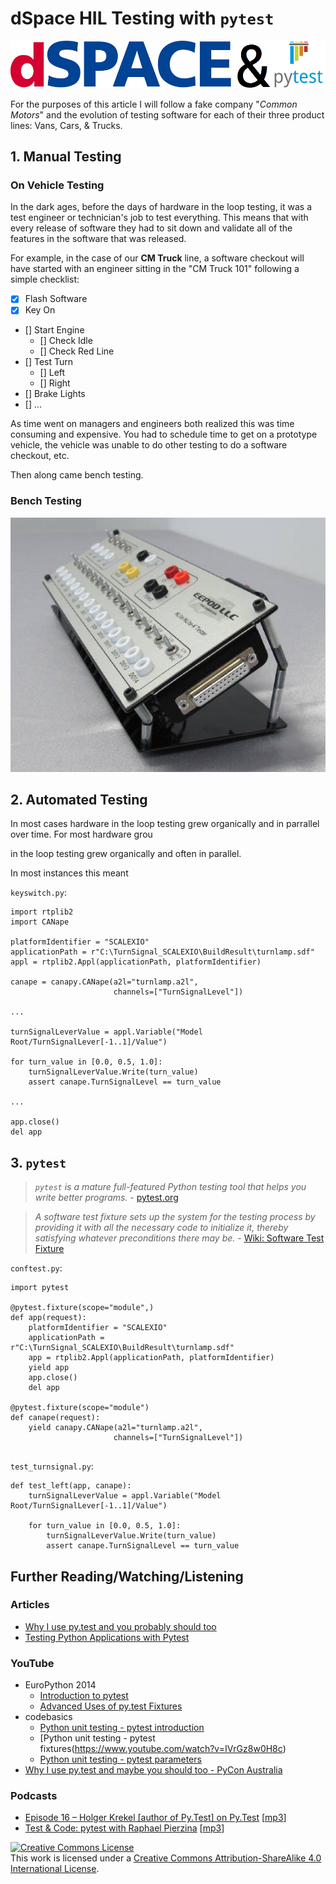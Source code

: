 # dSpace HIL Testing with ``pytest``

![](images/dspace_pytest.png)

For the purposes of this article I will follow a fake company "*Common Motors*" and the evolution of testing software for each of their three product lines: Vans, Cars, & Trucks.

## 1. Manual Testing

### On Vehicle Testing

In the dark ages, before the days of hardware in the loop testing, it was a test engineer or technician's job to test everything.  This means that with every release of software they had to sit down and validate all of the features in the software that was released.

For example, in the case of our **CM Truck** line, a software checkout will have started with an engineer sitting in the "CM Truck 101" following a simple checklist:

- [X] Flash Software
- [X] Key On
- [] Start Engine
  - [] Check Idle
  - [] Check Red Line
- [] Test Turn
  - [] Left
  - [] Right
- [] Brake Lights
- [] ...

As time went on managers and engineers both realized this was time consuming and expensive. You had to schedule time to get on a prototype vehicle, the vehicle was unable to do other testing to do a software checkout, etc.

Then along came bench testing.

### Bench Testing

![](images/M_Lite_Tester_Website.jpg)

## 2. Automated Testing

In most cases hardware in the loop testing grew organically and in parrallel over time.
For most hardware grou

 in the loop testing grew organically and often in parallel.

In most instances this meant 


```keyswitch.py```:

```
import rtplib2
import CANape

platformIdentifier = "SCALEXIO"
applicationPath = r"C:\TurnSignal_SCALEXIO\BuildResult\turnlamp.sdf"
appl = rtplib2.Appl(applicationPath, platformIdentifier)

canape = canapy.CANape(a2l="turnlamp.a2l",
                       channels=["TurnSignalLevel"])

...

turnSignalLeverValue = appl.Variable("Model Root/TurnSignalLever[-1..1]/Value")

for turn_value in [0.0, 0.5, 1.0]:
    turnSignalLeverValue.Write(turn_value)
    assert canape.TurnSignalLevel == turn_value

...

app.close()
del app
```

## 3. ```pytest```

> *```pytest``` is a mature full-featured Python testing tool that helps you write better programs.* - [pytest.org](http://docs.pytest.org/en/latest/)


> *A software test fixture sets up the system for the testing process by providing it with all the necessary code to initialize it, thereby satisfying whatever preconditions there may be.* - [Wiki: Software Test Fixture](https://en.wikipedia.org/wiki/Test_fixture#Software)


```conftest.py```:

```
import pytest

@pytest.fixture(scope="module",)
def app(request):
    platformIdentifier = "SCALEXIO"
    applicationPath = r"C:\TurnSignal_SCALEXIO\BuildResult\turnlamp.sdf"
    app = rtplib2.Appl(applicationPath, platformIdentifier)
    yield app
    app.close()
    del app

@pytest.fixture(scope="module")
def canape(request):
    yield canapy.CANape(a2l="turnlamp.a2l",
                       channels=["TurnSignalLevel"])
    
```

```test_turnsignal.py```:

```
def test_left(app, canape):
    turnSignalLeverValue = appl.Variable("Model Root/TurnSignalLever[-1..1]/Value")

    for turn_value in [0.0, 0.5, 1.0]:
        turnSignalLeverValue.Write(turn_value)
        assert canape.TurnSignalLevel == turn_value
```

## Further Reading/Watching/Listening

### Articles

- [Why I use py.test and you probably should too](http://halfcooked.com/presentations/pyconau2013/why_I_use_pytest.html)
- [Testing Python Applications with Pytest](https://semaphoreci.com/community/tutorials/testing-python-applications-with-pytest)

### YouTube

- EuroPython 2014
  - [Introduction to pytest](https://www.youtube.com/watch?v=LdVJj65ikRY)
  - [Advanced Uses of py.test Fixtures](https://www.youtube.com/watch?v=IBC_dxr-4ps)
- codebasics
  - [Python unit testing - pytest introduction](https://www.youtube.com/watch?v=l32bsaIDoWk)
  - [Python unit testing - pytest fixtures(https://www.youtube.com/watch?v=IVrGz8w0H8c)
  - [Python unit testing - pytest parameters](https://www.youtube.com/watch?v=2EGgtlf7BN0)
- [Why I use py.test and maybe you should too - PyCon Australia](https://www.youtube.com/watch?v=P-AhpukDIik)

### Podcasts

- [Episode 16 – Holger Krekel \[author of Py.Test\] on Py.Test](https://www.podcastinit.com/episode-16-holger-krekel-on-py-test/) [[mp3](https://www.podcastinit.com/wp-content/uploads/Episode_16_-_Holger_Krekel_on_Pytest.mp3?ptm_source=download&ptm_context=select-button&ptm_request=e7dbc55b990f&ptm_file=Episode_16_-_Holger_Krekel_on_Pytest.mp3#)]
- [Test & Code: pytest with Raphael Pierzina](http://testandcode.com/24) [[mp3](http://aphid.fireside.fm/d/1437767933/bc7f1faf-8aad-4135-bb12-83a8af679756/c51609b4-a8ef-45c7-ac02-2547f9b58929.mp3)]

<a rel="license" href="http://creativecommons.org/licenses/by-sa/4.0/"><img alt="Creative Commons License" style="border-width:0" src="https://i.creativecommons.org/l/by-sa/4.0/88x31.png" /></a><br />This work is licensed under a <a rel="license" href="http://creativecommons.org/licenses/by-sa/4.0/">Creative Commons Attribution-ShareAlike 4.0 International License</a>.